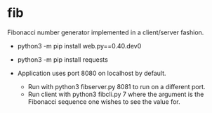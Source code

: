# fib
Fibonacci number generator implemented in a client/server fashion.

- python3 -m pip install web.py==0.40.dev0
- python3 -m pip install requests

- Application uses port 8080 on localhost by default.
  - Run with python3 fibserver.py 8081 to run on a different port.
  - Run client with python3 fibcli.py 7 where the argument is the Fibonacci
    sequence one wishes to see the value for.
